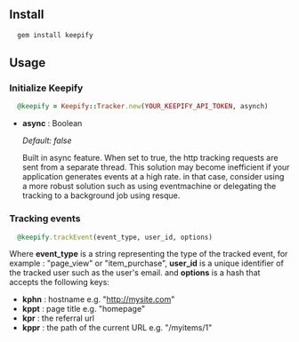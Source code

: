 ## Install

```ruby
  gem install keepify
```

## Usage

### Initialize Keepify

```ruby
  @keepify = Keepify::Tracker.new(YOUR_KEEPIFY_API_TOKEN, asynch)
```
* **async** : Boolean

  *Default: false*

  Built in async feature. When set to true, the http tracking requests are sent from a separate thread. This solution may become inefficient if your application generates events at a high rate. in that case, consider using a more robust solution such as using eventmachine or delegating the tracking to a background job using resque.

### Tracking events

```ruby
  @keepify.trackEvent(event_type, user_id, options)
```
Where **event_type** is a string representing the type of the tracked event, for example : "page_view" or "item_purchase", **user_id** is a unique identifier of the tracked user such as the user's email.
and **options** is a hash that accepts the following keys:

  * **kphn** : hostname e.g. "http://mysite.com"
  * **kppt** : page title e.g. "homepage"
  * **kpr** : the referral url
  * **kppr** : the path of the current URL e.g. "/myitems/1"